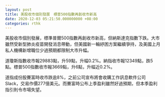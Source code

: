 ```yaml
---
layout: post
title: 美股收市個別發展　標普500指數再創收市新高
date: 2020-12-03 05:21:50.000000000 +08:00
categories: rthk
---
```


美股收市個別發展，標準普爾500指數再創收市新高，但納斯達克指數下跌。大市雖然受新型肺炎疫苗開發消息帶動，但美國新一輪紓困方案繼續爭持，及美國上月私人機構新增職位少過預期都限制大市升幅。

道瓊斯指數收市報29883點，升59點，升幅0.2%。納指收市報12349點，跌5點。標普500指數收市報3669點，升6點，升幅近0.2%。

道指成份股賽富時收市跌逾8%，之前公司宣布將會收購工作訊息軟件公司Slack，交易作價277億美元。而賽富時公布上季盈利雖然好過預期，但本季盈利指引則令市場失望。
